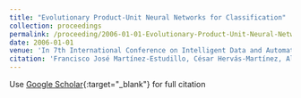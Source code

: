 ```yaml
---
title: "Evolutionary Product-Unit Neural Networks for Classification"
collection: proceedings
permalink: /proceeding/2006-01-01-Evolutionary-Product-Unit-Neural-Networks-for-Classification
date: 2006-01-01
venue: 'In 7th International Conference on Intelligent Data and Automated Learning (IDEAL 2006)'
citation: 'Francisco José Martínez-Estudillo, César Hervás-Martínez, Alfonso Carlos Martínez-Estudillo, S. Ventura, **Pedro Antonio Gutiérrez**, &quot;Evolutionary Product-Unit Neural Networks for Classification.&quot; In 7th International Conference on Intelligent Data and Automated Learning (IDEAL 2006), Lecture Notes on Computer Science, Vol. 4664, 2006, pp.1320--1328.'
---
```

Use [Google Scholar](https://scholar.google.com/scholar?q=Evolutionary+Product+Unit+Neural+Networks+for+Classification){:target="_blank"} for full citation